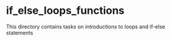 # if_else_loops_functions
This directory contains tasks on introductions to loops and  if-else statements
